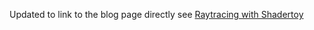Updated to link to the blog page directly
see [Raytracing with Shadertoy](https://yduf.github.io/my-tracer/)
